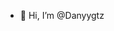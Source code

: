 - 👋 Hi, I’m @Danyygtz
<!---
Danyygtz/Danyygtz is a ✨ special ✨ repository because its `README.md` (this file) appears on your GitHub profile.
You can click the Preview link to take a look at your changes.
--->
